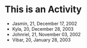# This is an Activity

- Jasmin, 21, December 17, 2002
- Kyla, 20, December 28, 2003
- Johnriel, 21, November 03, 2002
- Vibar, 20, January 28, 2003
